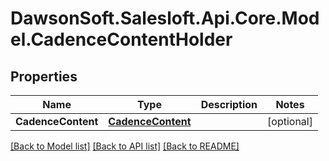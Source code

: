 # DawsonSoft.Salesloft.Api.Core.Model.CadenceContentHolder

## Properties

Name | Type | Description | Notes
------------ | ------------- | ------------- | -------------
**CadenceContent** | [**CadenceContent**](CadenceContent.md) |  | [optional] 

[[Back to Model list]](../README.md#documentation-for-models) [[Back to API list]](../README.md#documentation-for-api-endpoints) [[Back to README]](../README.md)

